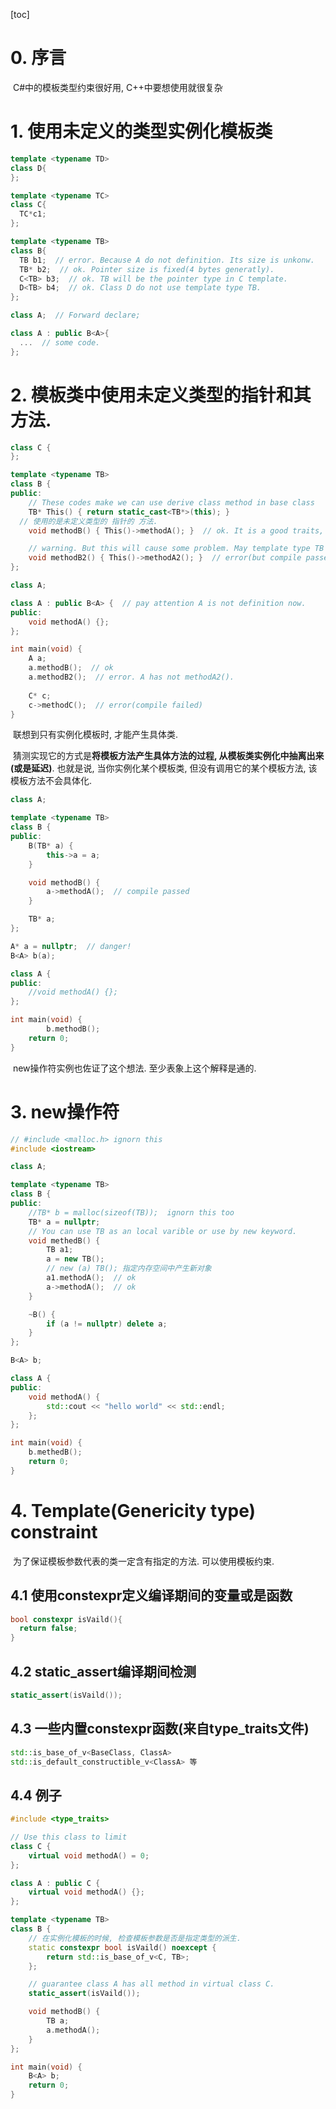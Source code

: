 [toc]

# 0. 序言

​	C#中的模板类型约束很好用, C++中要想使用就很复杂



# 1. 使用未定义的类型实例化模板类

```c++
template <typename TD>
class D{
};

template <typename TC>
class C{
  TC*c1;
};

template <typename TB>
class B{
  TB b1;  // error. Because A do not definition. Its size is unkonw.
  TB* b2;  // ok. Pointer size is fixed(4 bytes generatly).
  C<TB> b3;  // ok. TB will be the pointer type in C template.
  D<TB> b4;  // ok. Class D do not use template type TB.
};

class A;  // Forward declare;

class A : public B<A>{
  ...  // some code.
};

```



# 2. 模板类中使用未定义类型的指针和其方法.

```c++
class C {
};

template <typename TB>
class B {
public:
	// These codes make we can use derive class method in base class
	TB* This() { return static_cast<TB*>(this); }
  // 使用的是未定义类型的 指针的 方法.
	void methodB() { This()->methodA(); }  // ok. It is a good traits, because we can use any method through pointer. In spite of it is not a specific type.

	// warning. But this will cause some problem. May template type TB has not relative method.
	void methodB2() { This()->methodA2(); }  // error(but compile passed).
};

class A;

class A : public B<A> {  // pay attention A is not definition now.
public:
	void methodA() {};
};

int main(void) {
	A a;
	a.methodB();  // ok
	a.methodB2();  // error. A has not methodA2().
  
	C* c;
	c->methodC();  // error(compile failed)
}
```

​	联想到只有实例化模板时, 才能产生具体类.

​	猜测实现它的方式是**将模板方法产生具体方法的过程, 从模板类实例化中抽离出来(或是延迟)**. 也就是说, 当你实例化某个模板类, 但没有调用它的某个模板方法, 该模板方法不会具体化.

```c++
class A;

template <typename TB>
class B {
public:
    B(TB* a) {
        this->a = a;
    }

    void methodB() {
        a->methodA();  // compile passed
    }

    TB* a;
};

A* a = nullptr;  // danger!
B<A> b(a);

class A {
public:
    //void methodA() {};
};

int main(void) {
		b.methodB();
    return 0;
}
```

​	new操作符实例也佐证了这个想法. 至少表象上这个解释是通的.



# 3. new操作符

```c++
// #include <malloc.h> ignorn this
#include <iostream>

class A;

template <typename TB>
class B {
public:
    //TB* b = malloc(sizeof(TB));  ignorn this too
    TB* a = nullptr;
    // You can use TB as an local varible or use by new keyword.
    void methedB() {
        TB a1;
        a = new TB();
        // new (a) TB(); 指定内存空间中产生新对象
        a1.methodA();  // ok
        a->methodA();  // ok
    }

    ~B() {
        if (a != nullptr) delete a;
    }
};

B<A> b;

class A {
public:
    void methodA() {
        std::cout << "hello world" << std::endl;
    };
};

int main(void) {
    b.methedB();
    return 0;
}
```



# 4. Template(Genericity type) constraint

​	为了保证模板参数代表的类一定含有指定的方法. 可以使用模板约束.

## 4.1 使用constexpr定义编译期间的变量或是函数

```c++
bool constexpr isVaild(){
  return false;
}
```

## 4.2 static_assert编译期间检测

```c++
static_assert(isVaild());
```

## 4.3 一些内置constexpr函数(来自type_traits文件)

```c++
std::is_base_of_v<BaseClass, ClassA>
std::is_default_constructible_v<ClassA> 等
```

## 4.4 例子

```c++
#include <type_traits>

// Use this class to limit
class C {
    virtual void methodA() = 0;
};

class A : public C {
    virtual void methodA() {};
};

template <typename TB>
class B {
  	// 在实例化模板的时候, 检查模板参数是否是指定类型的派生.
    static constexpr bool isVaild() noexcept {
        return std::is_base_of_v<C, TB>;
    };

    // guarantee class A has all method in virtual class C.
    static_assert(isVaild());

    void methodB() {
        TB a;
        a.methodA();
    }
};

int main(void) {
    B<A> b;
    return 0;
}
```
